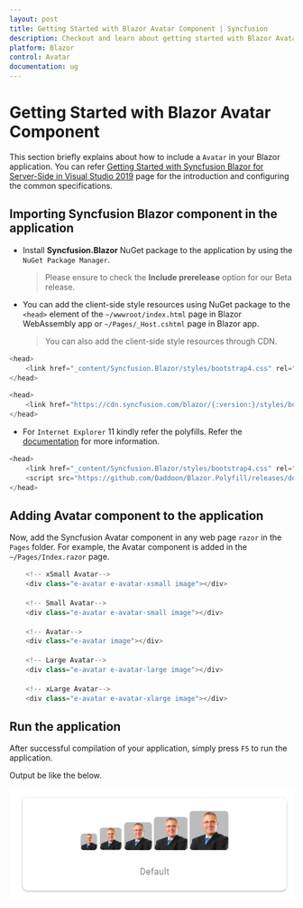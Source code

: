 ```yaml
---
layout: post
title: Getting Started with Blazor Avatar Component | Syncfusion
description: Checkout and learn about getting started with Blazor Avatar component of Syncfusion, and more details.
platform: Blazor
control: Avatar
documentation: ug
---
```


<!-- markdownlint-disable MD024 -->

# Getting Started with Blazor Avatar Component

This section briefly explains about how to include a `Avatar` in your Blazor application. You can refer [Getting Started with Syncfusion Blazor for Server-Side in Visual Studio 2019](../../getting-started/blazor-server-side-visual-studio-2019/) page for the introduction and configuring the common specifications.

## Importing Syncfusion Blazor component in the application

* Install **Syncfusion.Blazor** NuGet package to the application by using the `NuGet Package Manager`.
    > Please ensure to check the **Include prerelease** option for our Beta release.

* You can add the client-side style resources using NuGet package to the `<head>` element of the `~/wwwroot/index.html` page in Blazor WebAssembly app or `~/Pages/_Host.cshtml` page in Blazor app.
    > You can also add the client-side style resources through CDN.

```csharp
<head>
    <link href="_content/Syncfusion.Blazor/styles/bootstrap4.css" rel="stylesheet" />
</head>
```

```csharp
<head>
    <link href="https://cdn.syncfusion.com/blazor/{:version:}/styles/bootstrap4.css" rel="stylesheet" />
</head>
```

* For `Internet Explorer` 11 kindly refer the polyfills. Refer the [documentation](https://blazor.syncfusion.com/documentation/common/how-to/render-blazor-server-app-in-ie/) for more information.

```csharp
<head>
    <link href="_content/Syncfusion.Blazor/styles/bootstrap4.css" rel="stylesheet" />
    <script src="https://github.com/Daddoon/Blazor.Polyfill/releases/download/3.0.1/blazor.polyfill.min.js"></script>
</head>
```

## Adding Avatar component to the application

Now, add the Syncfusion Avatar component in any web page `razor` in the `Pages` folder. For example, the Avatar component is added in the `~/Pages/Index.razor` page.

```csharp
    <!-- xSmall Avatar-->
    <div class="e-avatar e-avatar-xsmall image"></div>

    <!-- Small Avatar-->
    <div class="e-avatar e-avatar-small image"></div>

    <!-- Avatar-->
    <div class="e-avatar image"></div>

    <!-- Large Avatar-->
    <div class="e-avatar e-avatar-large image"></div>

    <!-- xLarge Avatar-->
    <div class="e-avatar e-avatar-xlarge image"></div>
```

## Run the application

After successful compilation of your application, simply press `F5` to run the application.

Output be like the below.

![Avatar Sample](./images/Avatar.PNG)